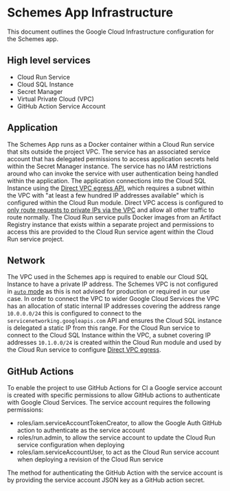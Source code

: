 # Schemes App Infrastructure

This document outlines the Google Cloud Infrastructure configuration for the Schemes app.

## High level services

- Cloud Run Service
- Cloud SQL Instance
- Secret Manager
- Virtual Private Cloud (VPC)
- GitHub Action Service Account

## Application

The Schemes App runs as a Docker container within a Cloud Run service that sits outside the project VPC. 
The service has an associated service account that has delegated permissions to access application secrets held within 
the Secret Manager instance. The service has no IAM restrictions around who can invoke the service with user 
authentication being handled within the application. The application connections into the Cloud SQL Instance using the 
[Direct VPC egress API](https://cloud.google.com/run/docs/configuring/vpc-direct-vpc), which requires a subnet within the VPC with "at least a few hundred IP addresses 
available" which is configured within the Cloud Run module. Direct VPC access is configured to [only route requests to 
private IPs via the VPC](https://cloud.google.com/run/docs/configuring/vpc-connectors#egress-service) and allow all other traffic to route normally. The Cloud Run service pulls Docker images
from an Artifact Registry instance that exists within a separate project and permissions to access this are provided
to the Cloud Run service agent within the Cloud Run service project.

## Network

The VPC used in the Schemes app is required to enable our Cloud SQL Instance to have a private IP address. The Schemes 
VPC is not configured in [`auto` mode](https://cloud.google.com/vpc/docs/create-modify-vpc-networks#create-auto-network) as this is not advised for production or required in our use case. In order 
to connect the VPC to wider Google Cloud Services the VPC has an allocation of static internal IP addresses covering 
the address range `10.0.0.0/24` this is configured to connect to the `servicenetworking.googleapis.com` API and ensures 
the Cloud SQL instance is delegated a static IP from this range. For the Cloud Run service to connect to the Cloud SQL 
Instance within the VPC, a subnet covering IP addresses `10.1.0.0/24` is created within the Cloud Run module and used 
by the Cloud Run service to configure [Direct VPC egress](https://cloud.google.com/run/docs/configuring/vpc-direct-vpc).

## GitHub Actions

To enable the project to use GitHub Actions for CI a Google service account is created with specific permissions to
allow GitHub actions to authenticate with Google Cloud Services. The service account requires the following permissions:

- roles/iam.serviceAccountTokenCreator, to allow the Google Auth GitHub action to authenticate as the service account
- roles/run.admin, to allow the service account to update the Cloud Run service configuration when deploying
- roles/iam.serviceAccountUser, to act as the Cloud Run service account when deploying a revision of the Cloud Run 
service

The method for authenticating the GitHub Action with the service account is by providing the service account JSON key 
as a GitHub action secret.